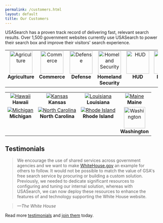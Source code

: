 ```yaml
---
permalink: /customers.html
layout: default
title: Our Customers
---
```

USASearch has a proven track record of delivering fast, relevant search results. Over 1,500 government websites currently use USASearch to power their search box and improve their visitors' search experience.

<table align="center" width="100%">
<tr>
<td valign="top" align="center" width="14%"><a href="http://www.usda.gov"><img alt="Agriculture" src="http://f22818b4dfc10241d8a3-f1564c64756a8cfee25b6b19953b1d23.r31.cf2.rackcdn.com/customers-usda.png" width="75" height="75"></a><br><strong>Agriculture</strong></td>
<td valign="top" align="center" width="14%"><a href="http://www.commerce.gov"><img alt="Commerce" src="http://f22818b4dfc10241d8a3-f1564c64756a8cfee25b6b19953b1d23.r31.cf2.rackcdn.com/customers-commerce.png" width="75" height="75"></a><br><strong>Commerce</strong></td>
<td valign="top" align="center" width="14%"><a href="http://www.defense.gov"><img alt="Defense" src="http://f22818b4dfc10241d8a3-f1564c64756a8cfee25b6b19953b1d23.r31.cf2.rackcdn.com/customers-defense.png" width="75" height="75"></a><br><strong>Defense</strong></td>
<td valign="top" align="center" width="14%"><a href="http://www.dhs.gov"><img alt="Homeland Security" src="http://f22818b4dfc10241d8a3-f1564c64756a8cfee25b6b19953b1d23.r31.cf2.rackcdn.com/customers-dhs.png" width="75" height="75"></a><br><strong>Homeland Security</strong></td>
<td valign="top" align="center" width="14%"><a href="http://www.hud.gov"><img alt="HUD" src="http://f22818b4dfc10241d8a3-f1564c64756a8cfee25b6b19953b1d23.r31.cf2.rackcdn.com/customers-hud.png" width="75" height="75"></a><br><strong>HUD</strong></td>
<td valign="top" align="center" width="14%"><a href="http://www.doi.gov"><img alt="Interior" src="http://f22818b4dfc10241d8a3-f1564c64756a8cfee25b6b19953b1d23.r31.cf2.rackcdn.com/customers-interior.png" width="75" height="75"></a><br><strong>Interior</strong></td>
<td valign="top" align="center" width="14%"><a href="http://www.dol.gov"><img alt="Labor" src="http://f22818b4dfc10241d8a3-f1564c64756a8cfee25b6b19953b1d23.r31.cf2.rackcdn.com/customers-labor.png" width="75" height="75"></a><br><strong>Labor</strong></td>
</tr>
</table>

<table align="center" width="100%">
<tr>
<td valign="top" align="center"><a href="http://www.hawaii.gov"><img alt="Hawaii" src="http://f22818b4dfc10241d8a3-f1564c64756a8cfee25b6b19953b1d23.r31.cf2.rackcdn.com/customers-hawaii.png"></a><br><strong>Hawaii</strong></td>
<td valign="top" align="center"><a href="http://www.kansas.gov"><img alt="Kansas" src="http://f22818b4dfc10241d8a3-f1564c64756a8cfee25b6b19953b1d23.r31.cf2.rackcdn.com/customers-kansas.png"></a><br><strong>Kansas</strong></td>
<td valign="top" align="center"><a href="http://www.louisiana.gov"><img alt="Louisiana" src="http://f22818b4dfc10241d8a3-f1564c64756a8cfee25b6b19953b1d23.r31.cf2.rackcdn.com/customers-louisiana.png"></a><br><strong>Louisiana</strong></td>
<td valign="top" align="center"><a href="http://www.maine.gov"><img alt="Maine" src="http://f22818b4dfc10241d8a3-f1564c64756a8cfee25b6b19953b1d23.r31.cf2.rackcdn.com/customers-maine.png"></a><br><strong>Maine</strong></td>
</tr>
<tr>
<td valign="top" align="center"><a href="http://www.michigan.gov"><img alt="Michigan" src="http://f22818b4dfc10241d8a3-f1564c64756a8cfee25b6b19953b1d23.r31.cf2.rackcdn.com/customers-michigan.png"></a><br><strong>Michigan</strong></td>
<td valign="top" align="center"><a href="http://www.nc.gov"><img alt="North Carolina" src="http://f22818b4dfc10241d8a3-f1564c64756a8cfee25b6b19953b1d23.r31.cf2.rackcdn.com/customers-nc.png"></a><br><strong>North Carolina</strong></td>
<td valign="top" align="center"><a href="http://www.ri.gov"><img alt="Rhode Island" src="http://f22818b4dfc10241d8a3-f1564c64756a8cfee25b6b19953b1d23.r31.cf2.rackcdn.com/customers-ri.png"></a><br><strong>Rhode Island</strong></td>
<td valign="top" align="center"><a href="http://access.wa.gov/"><img alt="Washington" src="http://f22818b4dfc10241d8a3-f1564c64756a8cfee25b6b19953b1d23.r31.cf2.rackcdn.com/customers-washington.png" height="70"></a><br><strong>Washington</strong></td>
</tr>
</table>

## Testimonials

> We encourage the use of shared services across government agencies and we want to make [WhiteHouse.gov](http://www.whitehouse.gov/) an example for others to follow. It would not be possible to match the value of GSA's free search service by procuring or building a custom solution. Previously, we needed to dedicate significant resources to configuring and tuning our internal solution, whereas with USASearch, we can now deploy these resources to enhance the features of and technology supporting the White House website.

> *&mdash;The White House*

Read more [testimonials](/tagged/testimonial) and [join them](http://search.usa.gov/affiliates/home) today.